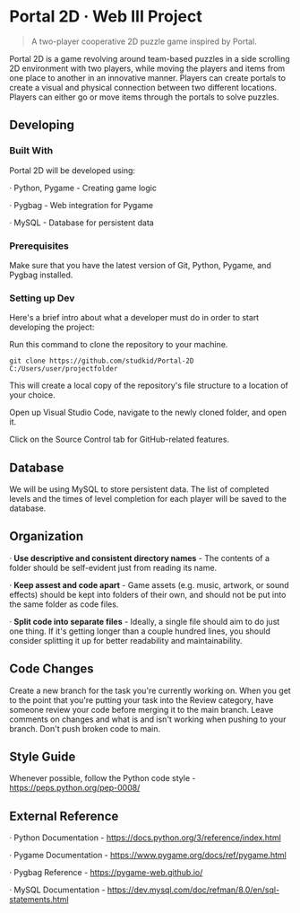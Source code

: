 # Portal 2D &middot; Web III Project
> A two-player cooperative 2D puzzle game inspired by Portal.

Portal 2D is a game revolving around team-based puzzles in a side scrolling 2D environment with two players, 
while moving the players and items from one place to another in an innovative manner. 
Players can create portals to create a visual and physical connection between two different locations.
Players can either go or move items through the portals to solve puzzles.


## Developing

### Built With

Portal 2D will be developed using:

&middot; Python, Pygame - Creating game logic

&middot; Pygbag - Web integration for Pygame 

&middot; MySQL - Database for persistent data

### Prerequisites

Make sure that you have the latest version of Git, Python, Pygame, and Pygbag installed.

### Setting up Dev

Here's a brief intro about what a developer must do in order to start developing
the project:

Run this command to clone the repository to your machine.

```shell
git clone https://github.com/studkid/Portal-2D C:/Users/user/projectfolder
```

This will create a local copy of the repository's file structure to a location of your choice.

Open up Visual Studio Code, navigate to the newly cloned folder, and open it.

Click on the Source Control tab for GitHub-related features.

## Database

We will be using MySQL to store persistent data. The list of completed levels and the times of level completion for each player will 
be saved to the database. 

## Organization

&middot; **Use descriptive and consistent directory names** - The contents of a folder should be self-evident just from reading its name.

&middot; **Keep assest and code apart** - Game assets (e.g. music, artwork, or sound effects) should be kept into folders of their own, and should not be put into the same folder as code files.

&middot; **Split code into separate files** - Ideally, a single file should aim to do just one thing. If it's getting longer than a couple hundred lines, you should consider splitting it up for better readability and maintainability.

## Code Changes

Create a new branch for the task you're currently working on. 
When you get to the point that you're putting your task into the Review category, have someone review your code before merging it to the main branch. 
Leave comments on changes and what is and isn't working when pushing to your branch.
Don't push broken code to main. 

## Style Guide

Whenever possible, follow the Python code style - https://peps.python.org/pep-0008/

## External Reference

&middot; Python Documentation - https://docs.python.org/3/reference/index.html

&middot; Pygame Documentation - https://www.pygame.org/docs/ref/pygame.html

&middot; Pygbag Reference - https://pygame-web.github.io/

&middot; MySQL Documentation - https://dev.mysql.com/doc/refman/8.0/en/sql-statements.html
